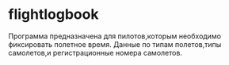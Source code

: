 # flightlogbook

Программа предназначена для пилотов,которым необходимо фиксировать полетное время.
Данные по типам полетов,типы самолетов,и регистрационные номера самолетов.
